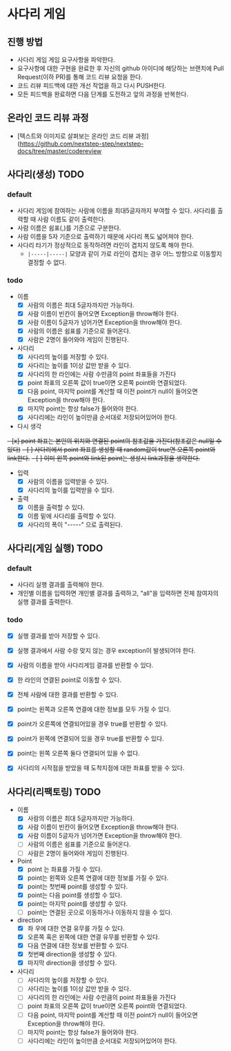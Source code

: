 # 사다리 게임
## 진행 방법
* 사다리 게임 게임 요구사항을 파악한다.
* 요구사항에 대한 구현을 완료한 후 자신의 github 아이디에 해당하는 브랜치에 Pull Request(이하 PR)를 통해 코드 리뷰 요청을 한다.
* 코드 리뷰 피드백에 대한 개선 작업을 하고 다시 PUSH한다.
* 모든 피드백을 완료하면 다음 단계를 도전하고 앞의 과정을 반복한다.

## 온라인 코드 리뷰 과정
* [텍스트와 이미지로 살펴보는 온라인 코드 리뷰 과정](https://github.com/nextstep-step/nextstep-docs/tree/master/codereview

## 사다리(생성) TODO

### default

- 사다리 게임에 참여하는 사람에 이름을 최대5글자까지 부여할 수 있다. 사다리를 출력할 때 사람 이름도 같이 출력한다.
- 사람 이름은 쉼표(,)를 기준으로 구분한다.
- 사람 이름을 5자 기준으로 출력하기 때문에 사다리 폭도 넓어져야 한다.
- 사다리 타기가 정상적으로 동작하려면 라인이 겹치지 않도록 해야 한다.
    - `|-----|-----|` 모양과 같이 가로 라인이 겹치는 경우 어느 방향으로 이동할지 결정할 수 없다.

### todo

- 이름
  - [x] 사람의 이름은 최대 5글자까지만 가능하다.
  - [x] 사람 이름이 빈칸이 들어오면 Exception을 throw해야 한다.
  - [x] 사람 이름이 5글자가 넘어가면 Exception을 throw해야 한다.
  - [x] 사람의 이름은 쉼표를 기준으로 들어온다.
  - [x] 사람은 2명이 들어와야 게임이 진행된다.

- 사다리
  - [x] 사다리의 높이를 저장할 수 있다.
  - [x] 사다리는 높이를 1이상 값만 받을 수 있다.
  - [x] 사다리의 한 라인에는 사람 수만큼의 point 좌표들을 가진다
  - [x] point 좌표의 오른쪽 값이 true이면 오른쪽 point와 연결되었다.
  - [x] 다음 point, 마지막 point를 계산할 때 이전 point가 null이 들어오면 Exception을 throw해야 한다.    
  - [x] 마지막 point는 항상 false가 들어와야 한다.
  - [x] 사다리에는 라인이 높이만큼 순서대로 저장되어있어야 한다.
  
- 다시 생각

~~- [x] point 좌표는 본인의 위치와 연결된 point의 참조값을 가진다(참조값은 null일 수 있다)~~
~~- [ ] 사다리에서 point 좌표를 생성할 때 random값이 true면 오른쪽 point와 link한다.~~
~~- [ ] 이미 왼쪽 point와 link된 point는 생성시 link과정을 생략한다.~~

- 입력
  - [x] 사람의 이름을 입력받을 수 있다.
  - [x] 사다리의 높이를 입력받을 수 있다.

- 출력
  - [x] 이름을 출력할 수 있다.
  - [x] 이름 밑에 사다리를 출력할 수 있다.
  - [x] 사다리의 폭이 "-----" 으로 출력된다.

## 사다리(게임 실행) TODO

### default

- 사다리 실행 결과를 출력해야 한다.
- 개인별 이름을 입력하면 개인별 결과를 출력하고, "all"을 입력하면 전체 참여자의 실행 결과를 출력한다.

### todo

- [x] 실행 결과를 받아 저장할 수 있다.
- [x] 실행 결과에서 사람 수랑 맞지 않는 경우 exception이 발생되어야 한다.

- [x] 사람의 이름을 받아 사다리게임 결과를 반환할 수 있다.
- [x] 한 라인의 연결된 point로 이동할 수 있다.  
- [x] 전체 사람에 대한 결과를 반환할 수 있다.

- [x] point는 왼쪽과 오른쪽 연결에 대한 정보를 모두 가질 수 있다.
- [x] point가 오른쪽에 연결되어있을 경우 true를 반환할 수 있다.
- [x] point가 왼쪽에 연결되어 있을 경우 true를 반환할 수 있다.
- [x] point는 왼쪽 오른쪽 둘다 연결되어 있을 수 없다.

- [x] 사다리의 시작점을 받았을 때 도착지점에 대한 좌표를 받을 수 있다.

## 사다리(리팩토링) TODO
- 이름
  - [x] 사람의 이름은 최대 5글자까지만 가능하다.
  - [x] 사람 이름이 빈칸이 들어오면 Exception을 throw해야 한다.
  - [x] 사람 이름이 5글자가 넘어가면 Exception을 throw해야 한다.
  - [ ] 사람의 이름은 쉼표를 기준으로 들어온다.
  - [ ] 사람은 2명이 들어와야 게임이 진행된다.
- Point
  - [x] point 는 좌표를 가질 수 있다.
  - [x] point는 왼쪽와 오른쪽 연결에 대한 정보를 가질 수 있다.
  - [x] point는 첫번째 point를 생성할 수 있다.  
  - [x] point는 다음 point를 생성할 수 있다.
  - [x] point는 마지막 point를 생성할 수 있다.
  - [ ] point는 연결된 곳으로 이동하거나 이동하지 않을 수 있다.
- direction
  - [x] 좌 우에 대한 연결 유무를 가질 수 있다.
  - [x] 오른쪽 혹은 왼쪽에 대한 연결 유무를 반환할 수 있다.
  - [x] 다음 연결에 대한 정보를 반환할 수 있다.
  - [x] 첫번째 direction을 생성할 수 있다.
  - [x] 마지막 direction을 생성할 수 있다.
- 사다리
  - [ ] 사다리의 높이를 저장할 수 있다.
  - [ ] 사다리는 높이를 1이상 값만 받을 수 있다.
  - [ ] 사다리의 한 라인에는 사람 수만큼의 point 좌표들을 가진다
  - [ ] point 좌표의 오른쪽 값이 true이면 오른쪽 point와 연결되었다.
  - [ ] 다음 point, 마지막 point를 계산할 때 이전 point가 null이 들어오면 Exception을 throw해야 한다.
  - [ ] 마지막 point는 항상 false가 들어와야 한다.
  - [ ] 사다리에는 라인이 높이만큼 순서대로 저장되어있어야 한다.